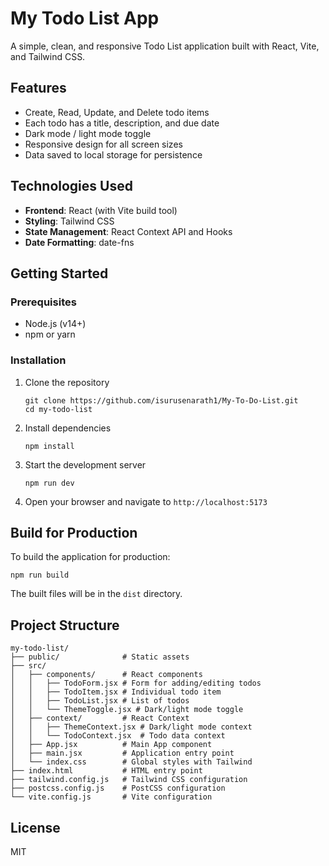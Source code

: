 # My Todo List App

A simple, clean, and responsive Todo List application built with React, Vite, and Tailwind CSS.

## Features

- Create, Read, Update, and Delete todo items
- Each todo has a title, description, and due date
- Dark mode / light mode toggle
- Responsive design for all screen sizes
- Data saved to local storage for persistence

## Technologies Used

- **Frontend**: React (with Vite build tool)
- **Styling**: Tailwind CSS
- **State Management**: React Context API and Hooks
- **Date Formatting**: date-fns

## Getting Started

### Prerequisites

- Node.js (v14+)
- npm or yarn

### Installation

1. Clone the repository
   ```
   git clone https://github.com/isurusenarath1/My-To-Do-List.git
   cd my-todo-list
   ```

2. Install dependencies
   ```
   npm install
   ```

3. Start the development server
   ```
   npm run dev
   ```

4. Open your browser and navigate to `http://localhost:5173`

## Build for Production

To build the application for production:

```
npm run build
```

The built files will be in the `dist` directory.

## Project Structure

```
my-todo-list/
├── public/              # Static assets
├── src/
│   ├── components/      # React components
│   │   ├── TodoForm.jsx # Form for adding/editing todos
│   │   ├── TodoItem.jsx # Individual todo item
│   │   ├── TodoList.jsx # List of todos
│   │   └── ThemeToggle.jsx # Dark/light mode toggle
│   ├── context/         # React Context
│   │   ├── ThemeContext.jsx # Dark/light mode context
│   │   └── TodoContext.jsx  # Todo data context
│   ├── App.jsx          # Main App component
│   ├── main.jsx         # Application entry point
│   └── index.css        # Global styles with Tailwind
├── index.html           # HTML entry point
├── tailwind.config.js   # Tailwind CSS configuration
├── postcss.config.js    # PostCSS configuration
└── vite.config.js       # Vite configuration
```

## License

MIT

